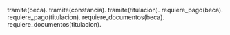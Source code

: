 tramite(beca).
tramite(constancia).
tramite(titulacion).
requiere_pago(beca).
requiere_pago(titulacion).
requiere_documentos(beca).
requiere_documentos(titulacion).
